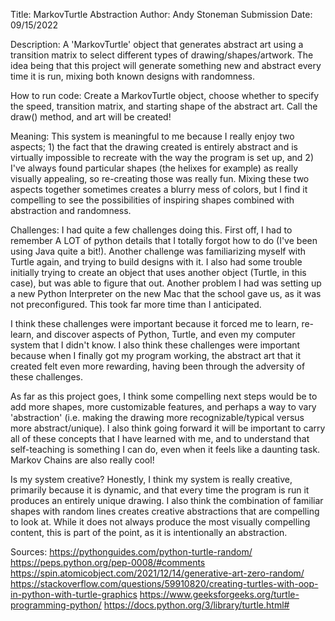 Title: MarkovTurtle Abstraction
Author: Andy Stoneman
Submission Date: 09/15/2022

Description: A 'MarkovTurtle' object that generates abstract art using a transition matrix to select different 
types of drawing/shapes/artwork. The idea being that this project will generate something new and abstract every
time it is run, mixing both known designs with randomness. 

How to run code: Create a MarkovTurtle object, choose whether to specify the speed, transition matrix, and starting 
shape of the abstract art. Call the draw() method, and art will be created! 

Meaning: This system is meaningful to me because I really enjoy two aspects; 1) the fact that the drawing created
is entirely abstract and is virtually impossible to recreate with the way the program is set up, and 2) I've always 
found particular shapes (the helixes for example) as really visually appealing, so re-creating those was really fun. 
Mixing these two aspects together sometimes creates a blurry mess of colors, but I find it compelling to see the 
possibilities of inspiring shapes combined with abstraction and randomness.

Challenges: I had quite a few challenges doing this. First off, I had to remember A LOT of python details that I 
totally forgot how to do (I've been using Java quite a bit!). Another challenge was familiarizing myself with Turtle
again, and trying to build designs with it. I also had some trouble initially trying to create an object that uses
another object (Turtle, in this case), but was able to figure that out. Another problem I had was setting up a new 
Python Interpreter on the new Mac that the school gave us, as it was not preconfigured. This took far more time than
I anticipated. 

I think these challenges were important because it forced me to learn, re-learn, and discover aspects of Python, 
Turtle, and even my computer system that I didn't know. I also think these challenges were important because when I 
finally got my program working, the abstract art that it created felt even more rewarding, having been through the 
adversity of these challenges. 

As far as this project goes, I think some compelling next steps would be to add more shapes, more customizable features,
and perhaps a way to vary 'abstraction' (i.e. making the drawing more recognizable/typical versus more abstract/unique).
I also think going forward it will be important to carry all of these concepts that I have learned with me, and to 
understand that self-teaching is something I can do, even when it feels like a daunting task. Markov Chains are also
really cool!

Is my system creative?
Honestly, I think my system is really creative, primarily because it is dynamic, and that every time the program is 
run it produces an entirely unique drawing. I also think the combination of familiar shapes with random lines creates
creative abstractions that are compelling to look at. While it does not always produce the most visually compelling
content, this is part of the point, as it is intentionally an abstraction. 

Sources:
https://pythonguides.com/python-turtle-random/
https://peps.python.org/pep-0008/#comments
https://spin.atomicobject.com/2021/12/14/generative-art-zero-random/
https://stackoverflow.com/questions/59910820/creating-turtles-with-oop-in-python-with-turtle-graphics
https://www.geeksforgeeks.org/turtle-programming-python/
https://docs.python.org/3/library/turtle.html#